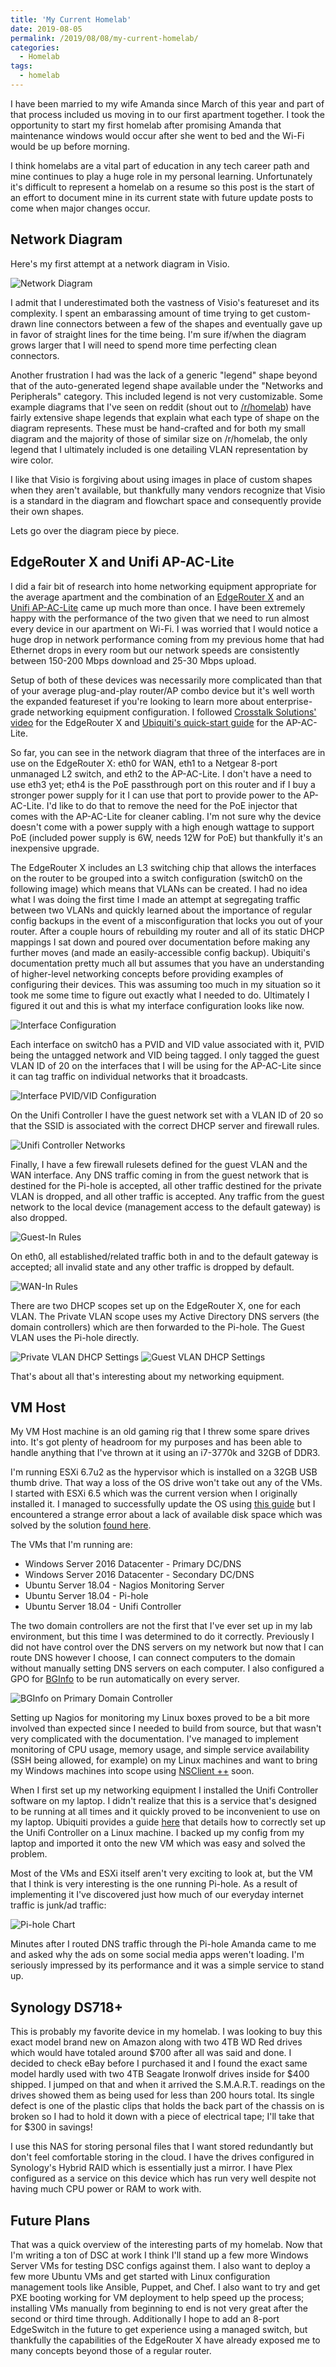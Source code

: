 ```yaml
---
title: 'My Current Homelab'
date: 2019-08-05
permalink: /2019/08/08/my-current-homelab/
categories:
  - Homelab
tags:
  - homelab
---
```

I have been married to my wife Amanda since March of this year and part of that process included us moving in to our first apartment together. I took the opportunity to start my first homelab after promising Amanda that maintenance windows would occur after she went to bed and the Wi-Fi would be up before morning.

I think homelabs are a vital part of education in any tech career path and mine continues to play a huge role in my personal learning. Unfortunately it's difficult to represent a homelab on a resume so this post is the start of an effort to document mine in its current state with future update posts to come when major changes occur.

## Network Diagram

Here's my first attempt at a network diagram in Visio.

![Network Diagram](/images/2019-08-my-current-homelab/HomeNetwork.png)

I admit that I underestimated both the vastness of Visio's featureset and its complexity. I spent an embarassing amount of time trying to get custom-drawn line connectors between a few of the shapes and eventually gave up in favor of straight lines for the time being. I'm sure if/when the diagram grows larger that I will need to spend more time perfecting clean connectors.

Another frustration I had was the lack of a generic "legend" shape beyond that of the auto-generated legend shape available under the "Networks and Peripherals" category. This included legend is not very customizable. Some example diagrams that I've seen on reddit (shout out to [/r/homelab](https://reddit.com/r/homelab)) have fairly extensive shape legends that explain what each type of shape on the diagram represents. These must be hand-crafted and for both my small diagram and the majority of those of similar size on /r/homelab, the only legend that I ultimately included is one detailing VLAN representation by wire color.

I like that Visio is forgiving about using images in place of custom shapes when they aren't available, but thankfully many vendors recognize that Visio is a standard in the diagram and flowchart space and consequently provide their own shapes.

Lets go over the diagram piece by piece.

## EdgeRouter X and Unifi AP-AC-Lite

I did a fair bit of research into home networking equipment appropriate for the average apartment and the combination of an [EdgeRouter X](https://www.ui.com/edgemax/edgerouter-x/) and an [Unifi AP-AC-Lite](https://www.ui.com/unifi/unifi-ap-ac-lite/) came up much more than once. I have been extremely happy with the performance of the two given that we need to run almost every device in our apartment on Wi-Fi. I was worried that I would notice a huge drop in network performance coming from my previous home that had Ethernet drops in every room but our network speeds are consistently between 150-200 Mbps download and 25-30 Mbps upload.

Setup of both of these devices was necessarily more complicated than that of your average plug-and-play router/AP combo device but it's well worth the expanded featureset if you're looking to learn more about enterprise-grade networking equipment configuration. I followed [Crosstalk Solutions' video](https://www.youtube.com/watch?v=SianDqAQaR0) for the EdgeRouter X and [Ubiquiti's quick-start guide](https://dl.ubnt.com/guides/UniFi/UniFi_AP-AC-Lite_QSG.pdf) for the AP-AC-Lite.

So far, you can see in the network diagram that three of the interfaces are in use on the EdgeRouter X: eth0 for WAN, eth1 to a Netgear 8-port unmanaged L2 switch, and eth2 to the AP-AC-Lite. I don't have a need to use eth3 yet; eth4 is the PoE passthrough port on this router and if I buy a stronger power supply for it I can use that port to provide power to the AP-AC-Lite. I'd like to do that to remove the need for the PoE injector that comes with the AP-AC-Lite for cleaner cabling. I'm not sure why the device doesn't come with a power supply with a high enough wattage to support PoE (included power supply is 6W, needs 12W for PoE) but thankfully it's an inexpensive upgrade.

The EdgeRouter X includes an L3 switching chip that allows the interfaces on the router to be grouped into a switch configuration (switch0 on the following image) which means that VLANs can be created. I had no idea what I was doing the first time I made an attempt at segregating traffic between two VLANs and quickly learned about the importance of regular config backups in the event of a misconfiguration that locks you out of your router. After a couple hours of rebuilding my router and all of its static DHCP mappings I sat down and poured over documentation before making any further moves (and made an easily-accessible config backup). Ubiquiti's documentation pretty much all but assumes that you have an understanding of higher-level networking concepts before providing examples of configuring their devices. This was assuming too much in my situation so it took me some time to figure out exactly what I needed to do. Ultimately I figured it out and this is what my interface configuration looks like now.

![Interface Configuration](/images/2019-08-my-current-homelab/switch_interface_config_08_19.png)

Each interface on switch0 has a PVID and VID value associated with it, PVID being the untagged network and VID being tagged. I only tagged the guest VLAN ID of 20 on the interfaces that I will be using for the AP-AC-Lite since it can tag traffic on individual networks that it broadcasts.

![Interface PVID/VID Configuration](/images/2019-08-my-current-homelab/switch_interface_tags_08_19.png)

On the Unifi Controller I have the guest network set with a VLAN ID of 20 so that the SSID is associated with the correct DHCP server and firewall rules.

![Unifi Controller Networks](/images/2019-08-my-current-homelab/unifi_networks_08_19.png)

Finally, I have a few firewall rulesets defined for the guest VLAN and the WAN interface. Any DNS traffic coming in from the guest network that is destined for the Pi-hole is accepted, all other traffic destined for the private VLAN is dropped, and all other traffic is accepted. Any traffic from the guest network to the local device (management access to the default gateway) is also dropped.

![Guest-In Rules](/images/2019-08-my-current-homelab/guest_in_rules_08_19.png)

On eth0, all established/related traffic both in and to the default gateway is accepted; all invalid state and any other traffic is dropped by default.

![WAN-In Rules](/images/2019-08-my-current-homelab/wan_in_rules_08_19.png)

There are two DHCP scopes set up on the EdgeRouter X, one for each VLAN. The Private VLAN scope uses my Active Directory DNS servers (the domain controllers) which are then forwarded to the Pi-hole. The Guest VLAN uses the Pi-hole directly.

![Private VLAN DHCP Settings](/images/2019-08-my-current-homelab/private_dhcp_08_19.png)
![Guest VLAN DHCP Settings](/images/2019-08-my-current-homelab/guest_dhcp_08_19.png)

That's about all that's interesting about my networking equipment.

## VM Host

My VM Host machine is an old gaming rig that I threw some spare drives into. It's got plenty of headroom for my purposes and has been able to handle anything that I've thrown at it using an i7-3770k and 32GB of DDR3.

I'm running ESXi 6.7u2 as the hypervisor which is installed on a 32GB USB thumb drive. That way a loss of the OS drive won't take out any of the VMs. I started with ESXi 6.5 which was the current version when I originally installed it. I managed to successfully update the OS using [this guide](https://tinkertry.com/easy-update-to-esxi-67) but I encountered a strange error about a lack of available disk space which was solved by the solution [found here](https://communities.vmware.com/thread/595325).

The VMs that I'm running are:

* Windows Server 2016 Datacenter - Primary DC/DNS
* Windows Server 2016 Datacenter - Secondary DC/DNS
* Ubuntu Server 18.04 - Nagios Monitoring Server
* Ubuntu Server 18.04 - Pi-hole
* Ubuntu Server 18.04 - Unifi Controller

The two domain controllers are not the first that I've ever set up in my lab environment, but this time I was determined to do it correctly. Previously I did not have control over the DNS servers on my network but now that I can route DNS however I choose, I can connect computers to the domain without manually setting DNS servers on each computer. I also configured a GPO for [BGInfo](https://docs.microsoft.com/en-us/sysinternals/downloads/bginfo) to be run automatically on every server.

![BGInfo on Primary Domain Controller](/images/2019-08-my-current-homelab/bginfo.png)

Setting up Nagios for monitoring my Linux boxes proved to be a bit more involved than expected since I needed to build from source, but that wasn't very complicated with the documentation. I've managed to implement monitoring of CPU usage, memory usage, and simple service availability (SSH being allowed, for example) on my Linux machines and want to bring my Windows machines into scope using [NSClient ++](https://www.nsclient.org/) soon.

When I first set up my networking equipment I installed the Unifi Controller software on my laptop. I didn't realize that this is a service that's designed to be running at all times and it quickly proved to be inconvenient to use on my laptop. Ubiquiti provides a guide [here](https://help.ubnt.com/hc/en-us/articles/220066768-UniFi-How-to-Install-and-Update-via-APT-on-Debian-or-Ubuntu) that details how to correctly set up the Unifi Controller on a Linux machine. I backed up my config from my laptop and imported it onto the new VM which was easy and solved the problem.

Most of the VMs and ESXi itself aren't very exciting to look at, but the VM that I think is very interesting is the one running Pi-hole. As a result of implementing it I've discovered just how much of our everyday internet traffic is junk/ad traffic:

![Pi-hole Chart](/images/2019-08-my-current-homelab/pi-hole-08-19.png)

Minutes after I routed DNS traffic through the Pi-hole Amanda came to me and asked why the ads on some social media apps weren't loading. I'm seriously impressed by its performance and it was a simple service to stand up.

## Synology DS718+

This is probably my favorite device in my homelab. I was looking to buy this exact model brand new on Amazon along with two 4TB WD Red drives which would have totaled around $700 after all was said and done. I decided to check eBay before I purchased it and I found the exact same model hardly used with two 4TB Seagate Ironwolf drives inside for $400 shipped. I jumped on that and when it arrived the S.M.A.R.T. readings on the drives showed them as being used for less than 200 hours total. Its single defect is one of the plastic clips that holds the back part of the chassis on is broken so I had to hold it down with a piece of electrical tape; I'll take that for $300 in savings!

I use this NAS for storing personal files that I want stored redundantly but don't feel comfortable storing in the cloud. I have the drives configured in Synology's Hybrid RAID which is essentially just a mirror. I have Plex configured as a service on this device which has run very well despite not having much CPU power or RAM to work with.

## Future Plans

That was a quick overview of the interesting parts of my homelab. Now that I'm writing a ton of DSC at work I think I'll stand up a few more Windows Server VMs for testing DSC configs against them. I also want to deploy a few more Ubuntu VMs and get started with Linux configuration management tools like Ansible, Puppet, and Chef. I also want to try and get PXE booting working for VM deployment to help speed up the process; installing VMs manually from beginning to end is not very great after the second or third time through. Additionally I hope to add an 8-port EdgeSwitch in the future to get experience using a managed switch, but thankfully the capabilities of the EdgeRouter X have already exposed me to many concepts beyond those of a regular router.
